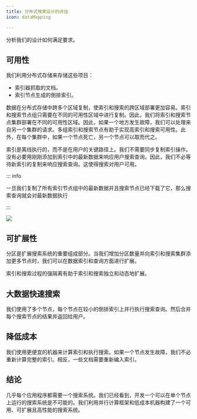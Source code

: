 ```yaml
---
title: 分布式搜索设计的评估
icon: dataMapping

---
```


分析我们的设计如何满足要求。

## 可用性

我们利用分布式存储来存储这些项目：

- 索引器抓取的文档。
- 索引节点生成的倒排索引。

数据在分布式存储中跨多个区域复制，使索引和搜索的跨区域部署更加容易。索引和搜索节点组只需要在不同的可用性区域中进行复制。因此，我们将索引和搜索节点集群部署在不同的可用性区域。因此，如果一个地方发生故障，我们可以处理来自另一个集群的请求。多组索引和搜索节点有助于实现高索引和搜索可用性。此外，在每个集群中，如果一个节点死亡，另一个节点可以取而代之。

索引是离线执行的，而不是在用户的关键路径上。我们不需要同步复制索引操作。没有必要用刚刚添加到索引中的最新数据来响应用户搜索查询。因此，我们不必等待新索引的复制来响应搜索查询。这使得搜索对用户可用。

::: info

一旦我们复制了所有索引节点组中的最新数据并且搜索节点已经下载了它，那么搜索查询就会对最新数据执行

:::

![](/img/21-Distributed%20Search/20230217111308.png)

## 可扩展性

分区是扩展搜索系统的重要组成部分。当我们增加分区数量并向索引和搜索集群添加更多节点时，我们可以在数据索引和查询方面进行扩展。

索引和搜索过程的强隔离有助于索引和搜索独立和动态地扩展。

## 大数据快速搜索

我们使用了多个节点，每个节点在较小的倒排索引上并行执行搜索查询。然后合并每个搜索节点的结果并返回给用户。

## 降低成本

我们使用更便宜的机器来计算索引和执行搜索。如果一个节点发生故障，我们不必重新计算完整的索引。相反，一些文档需要重新编入索引。

## 结论

几乎每个应用程序都需要一个搜索系统。我们已经看到，开发一个可以在单个节点上运行的搜索系统是不可能的。我们利用并行计算框架和低成本机器构建了一个可用、可扩展且高性能的搜索系统。